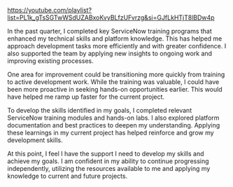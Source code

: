 https://youtube.com/playlist?list=PL1k_gTsSGTwWSdUZABxoKvyBLfzUFvrzg&si=GJfLkHTjT8lBDw4p



In the past quarter, I completed key ServiceNow training programs that enhanced my technical skills and platform knowledge. This has helped me approach development tasks more efficiently and with greater confidence. I also supported the team by applying new insights to ongoing work and improving existing processes.


One area for improvement could be transitioning more quickly from training to active development work. While the training was valuable, I could have been more proactive in seeking hands-on opportunities earlier. This would have helped me ramp up faster for the current project.


To develop the skills identified in my goals, I completed relevant ServiceNow training modules and hands-on labs. I also explored platform documentation and best practices to deepen my understanding. Applying these learnings in my current project has helped reinforce and grow my development skills.

At this point, I feel I have the support I need to develop my skills and achieve my goals. I am confident in my ability to continue progressing independently, utilizing the resources available to me and applying my knowledge to current and future projects.





